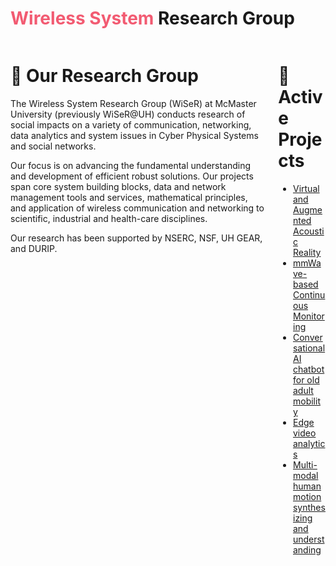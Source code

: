 # <span style="color:#f25b72">Wireless System</span> Research Group 

<div class="columns">
   <div class="column">
 <h1>🧪 Our Research Group </h1>

<p>The Wireless System Research Group (WiSeR) at McMaster University (previously WiSeR@UH) conducts research of social impacts on a variety of communication, networking, data analytics and system issues in Cyber Physical Systems and social networks.</p>

<p>Our focus is on advancing the fundamental understanding and development of efficient robust solutions. Our projects span core system building blocks, data and network management tools and services, mathematical principles, and application of wireless communication and networking to scientific, industrial and health-care disciplines.</p>

<p>Our research has been supported by NSERC, NSF, UH GEAR, and DURIP.</p>
 </div>
 <div class="column">
<h1> 🔬 Active Projects </h1>
<ul>
  <li><a href="https://github.com/wisermaclab/Virtual-and-Augmented-Acoustic-Reality" target="_blank">Virtual and Augmented Acoustic Reality</a></li>
  <li><a href="https://github.com/wisermaclab/mmWave-based-Continuous-Monitoring" target="_blank">mmWave-based Continuous Monitoring</a></li>
  <li><a href="https://github.com/wisermaclab/Conversational-AI-chatbot-for-old-adult-mobility" target="_blank">Conversational AI chatbot for old adult mobility</a></li>
  <li><a href="https://github.com/wisermaclab/Edge-video-analytics" target="_blank">Edge video analytics</a></li>
  <li><a href="https://github.com/wisermaclab/Multi-modal-human-motion-synthesizing-and-understanding" target="_blank">Multi-modal human motion synthesizing and understanding</a></li>
</ul>
  </div>
</div>


